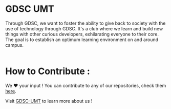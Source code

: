 # GDSC UMT

Through GDSC, we want to foster the ability to give back to society with the use of technology through GDSC. It's a club where we learn and build new things with other curious developers, exhilarating everyone to their core. The goal is to establish an optimum learning environment on and around campus.
<br/><br/>

# How to Contribute :
We :heart: your input ! You can contribute to any of our repositories, check them [here](https://github.com/gdscumt).

Visit [GDSC-UMT](https://gdscumt.github.io/) to learn more about us !
<br/><br/>
